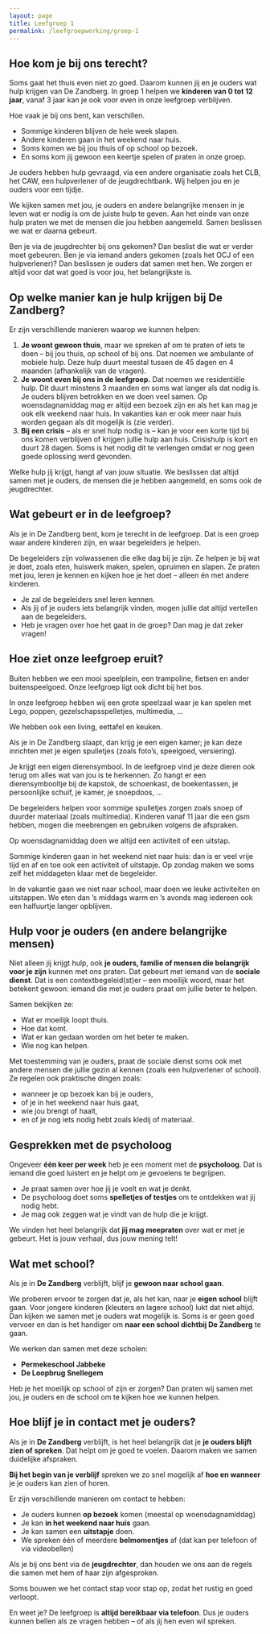 ```yaml
---
layout: page
title: Leefgroep 1
permalink: /leefgroepwerking/groep-1
---
```


## Hoe kom je bij ons terecht?

Soms gaat het thuis even niet zo goed. Daarom kunnen jij en je ouders wat hulp krijgen van De Zandberg. In groep 1 helpen we **kinderen van 0 tot 12 jaar**, vanaf 3 jaar kan je ook voor even in onze leefgroep verblijven.

Hoe vaak je bij ons bent, kan verschillen.

- Sommige kinderen blijven de hele week slapen.
- Andere kinderen gaan in het weekend naar huis.
- Soms komen we bij jou thuis of op school op bezoek.
- En soms kom jij gewoon een keertje spelen of praten in onze groep.

Je ouders hebben hulp gevraagd, via een andere organisatie zoals het CLB, het CAW, een hulpverlener of de jeugdrechtbank. Wij helpen jou en je ouders voor een tijdje.

We kijken samen met jou, je ouders en andere belangrijke mensen in je leven wat er nodig is om de juiste hulp te geven. Aan het einde van onze hulp praten we met de mensen die jou hebben aangemeld. Samen beslissen we wat er daarna gebeurt.

Ben je via de jeugdrechter bij ons gekomen? Dan beslist die wat er verder moet gebeuren. Ben je via iemand anders gekomen (zoals het OCJ of een hulpverlener)? Dan beslissen je ouders dat samen met hen. We zorgen er altijd voor dat wat goed is voor jou, het belangrijkste is.

## Op welke manier kan je hulp krijgen bij De Zandberg?

Er zijn verschillende manieren waarop we kunnen helpen:

1. **Je woont gewoon thuis**, maar we spreken af om te praten of iets te doen – bij jou thuis, op school of bij ons. Dat noemen we ambulante of mobiele hulp. Deze hulp duurt meestal tussen de 45 dagen en 4 maanden (afhankelijk van de vragen).
2. **Je woont even bij ons in de leefgroep.** Dat noemen we residentiële hulp. Dit duurt minstens 3 maanden en soms wat langer als dat nodig is. Je ouders blijven betrokken en we doen veel samen. Op woensdagnamiddag mag er altijd een bezoek zijn en als het kan mag je ook elk weekend naar huis. In vakanties kan er ook meer naar huis worden gegaan als dit mogelijk is (zie verder).
3. **Bij een crisis** – als er snel hulp nodig is – kan je voor een korte tijd bij ons komen verblijven of krijgen jullie hulp aan huis. Crisishulp is kort en duurt 28 dagen. Soms is het nodig dit te verlengen omdat er nog geen goede oplossing werd gevonden.

Welke hulp jij krijgt, hangt af van jouw situatie. We beslissen dat altijd samen met je ouders, de mensen die je hebben aangemeld, en soms ook de jeugdrechter.

## Wat gebeurt er in de leefgroep?

Als je in De Zandberg bent, kom je terecht in de leefgroep. Dat is een groep waar andere kinderen zijn, en waar begeleiders je helpen.

De begeleiders zijn volwassenen die elke dag bij je zijn. Ze helpen je bij wat je doet, zoals eten, huiswerk maken, spelen, opruimen en slapen. Ze praten met jou, leren je kennen en kijken hoe je het doet – alleen én met andere kinderen.

- Je zal de begeleiders snel leren kennen.
- Als jij of je ouders iets belangrijk vinden, mogen jullie dat altijd vertellen aan de begeleiders.
- Heb je vragen over hoe het gaat in de groep? Dan mag je dat zeker vragen!

## Hoe ziet onze leefgroep eruit?

Buiten hebben we een mooi speelplein, een trampoline, fietsen en ander buitenspeelgoed. Onze leefgroep ligt ook dicht bij het bos.

In onze leefgroep hebben wij een grote speelzaal waar je kan spelen met Lego, poppen, gezelschapsspelletjes, multimedia, …

We hebben ook een living, eettafel en keuken.

Als je in De Zandberg slaapt, dan krijg je een eigen kamer; je kan deze inrichten met je eigen spulletjes (zoals foto’s, speelgoed, versiering).

Je krijgt een eigen dierensymbool. In de leefgroep vind je deze dieren ook terug om alles wat van jou is te herkennen. Zo hangt er een dierensymbooltje bij de kapstok, de schoenkast, de boekentassen, je persoonlijke schuif, je kamer, je snoepdoos, ...

De begeleiders helpen voor sommige spulletjes zorgen zoals snoep of duurder materiaal (zoals multimedia). Kinderen vanaf 11 jaar die een gsm hebben, mogen die meebrengen en gebruiken volgens de afspraken.

Op woensdagnamiddag doen we altijd een activiteit of een uitstap.

Sommige kinderen gaan in het weekend niet naar huis: dan is er veel vrije tijd en af en toe ook een activiteit of uitstapje. Op zondag maken we soms zelf het middageten klaar met de begeleider.

In de vakantie gaan we niet naar school, maar doen we leuke activiteiten en uitstappen. We eten dan ’s middags warm en ’s avonds mag iedereen ook een halfuurtje langer opblijven.

## Hulp voor je ouders (en andere belangrijke mensen)

Niet alleen jij krijgt hulp, ook **je ouders, familie of mensen die belangrijk voor je zijn** kunnen met ons praten. Dat gebeurt met iemand van de **sociale dienst**. Dat is een contextbegeleid(st)er – een moeilijk woord, maar het betekent gewoon: iemand die met je ouders praat om jullie beter te helpen.

Samen bekijken ze:

- Wat er moeilijk loopt thuis.
- Hoe dat komt.
- Wat er kan gedaan worden om het beter te maken.
- Wie nog kan helpen.

Met toestemming van je ouders, praat de sociale dienst soms ook met andere mensen die jullie gezin al kennen (zoals een hulpverlener of school). Ze regelen ook praktische dingen zoals:

- wanneer je op bezoek kan bij je ouders,
- of je in het weekend naar huis gaat,
- wie jou brengt of haalt,
- en of je nog iets nodig hebt zoals kledij of materiaal.

## Gesprekken met de psycholoog

Ongeveer **één keer per week** heb je een moment met de **psycholoog**. Dat is iemand die goed luistert en je helpt om je gevoelens te begrijpen.

- Je praat samen over hoe jij je voelt en wat je denkt.
- De psycholoog doet soms **spelletjes of testjes** om te ontdekken wat jij nodig hebt.
- Je mag ook zeggen wat je vindt van de hulp die je krijgt.

We vinden het heel belangrijk dat **jij mag meepraten** over wat er met je gebeurt. Het is jouw verhaal, dus jouw mening telt!

## Wat met school?

Als je in **De Zandberg** verblijft, blijf je **gewoon naar school gaan**.

We proberen ervoor te zorgen dat je, als het kan, naar je **eigen school** blijft gaan.  Voor jongere kinderen (kleuters en lagere school) lukt dat niet altijd. Dan kijken we samen met je ouders wat mogelijk is. Soms is er geen goed vervoer en dan is het handiger om **naar een school dichtbij De Zandberg** te gaan.

We werken dan samen met deze scholen:

- **Permekeschool Jabbeke**
- **De Loopbrug Snellegem**

Heb je het moeilijk op school of zijn er zorgen? Dan praten wij samen met jou, je ouders en de school om te kijken hoe we kunnen helpen.

## Hoe blijf je in contact met je ouders?

Als je in **De Zandberg** verblijft, is het heel belangrijk dat je **je ouders blijft zien of spreken**. Dat helpt om je goed te voelen. Daarom maken we samen duidelijke afspraken.

**Bij het begin van je verblijf** spreken we zo snel mogelijk af **hoe en wanneer** je je ouders kan zien of horen.

Er zijn verschillende manieren om contact te hebben:

- Je ouders kunnen **op bezoek** komen (meestal op woensdagnamiddag)
- Je kan **in het weekend naar huis** gaan.
- Je kan samen een **uitstapje** doen.
- We spreken één of meerdere **belmomentjes** af (dat kan per telefoon of via videobellen)

Als je bij ons bent via de **jeugdrechter**, dan houden we ons aan de regels die samen met hem of haar zijn afgesproken.

Soms bouwen we het contact stap voor stap op, zodat het rustig en goed verloopt.

En weet je? De leefgroep is **altijd bereikbaar via telefoon**. Dus je ouders kunnen bellen als ze vragen hebben – of als jij hen even wil spreken.
